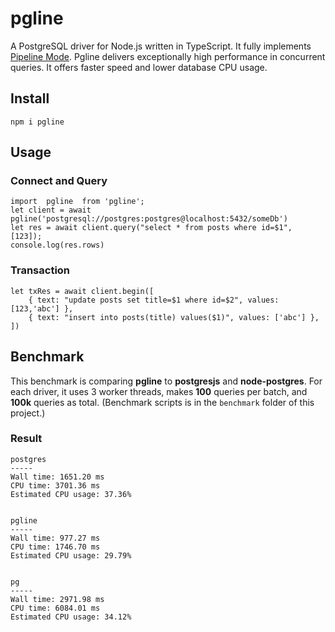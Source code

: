 # pgline
A PostgreSQL driver for Node.js written in TypeScript. It fully implements [Pipeline Mode](https://www.postgresql.org/docs/current/libpq-pipeline-mode.html). Pgline delivers exceptionally high performance in concurrent queries. It offers faster speed and lower database CPU usage. 

## Install
```
npm i pgline
```

## Usage

### Connect and Query
```
import  pgline  from 'pgline';
let client = await pgline('postgresql://postgres:postgres@localhost:5432/someDb')
let res = await client.query("select * from posts where id=$1", [123]);
console.log(res.rows)
```
### Transaction
```
let txRes = await client.begin([
    { text: "update posts set title=$1 where id=$2", values: [123,'abc'] },
    { text: "insert into posts(title) values($1)", values: ['abc'] },
])
```

## Benchmark

This benchmark is comparing **pgline** to **postgresjs** and **node-postgres**. For each driver, it uses 3 worker threads, makes **100** queries per batch, and **100k** queries as total.
(Benchmark scripts is in the `benchmark` folder of this project.)

### Result
```
postgres
-----
Wall time: 1651.20 ms
CPU time: 3701.36 ms
Estimated CPU usage: 37.36%


pgline
-----
Wall time: 977.27 ms
CPU time: 1746.70 ms
Estimated CPU usage: 29.79%


pg
-----
Wall time: 2971.98 ms
CPU time: 6084.01 ms
Estimated CPU usage: 34.12%

```
